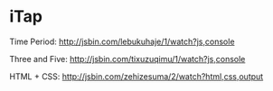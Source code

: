 # iTap

Time Period: http://jsbin.com/lebukuhaje/1/watch?js,console

Three and Five: http://jsbin.com/tixuzuqimu/1/watch?js,console

HTML + CSS: http://jsbin.com/zehizesuma/2/watch?html,css,output

